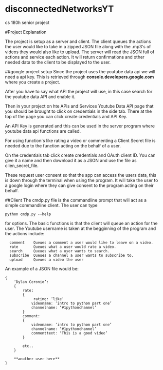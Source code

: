 # disconnectedNetworksYT
cs 180h senior project

#Project Explanation

The project is setup as a server and client. The client queues the actions the user would
like to take in a zipped JSON file along with the .mp3's of videos they would also like to upload.
The server will read the JSON full of actions and service each action. It will return confirmations 
and other needed data to the client to be displayed to the user.

##google project setup
Since the project uses the youtube data api we will need a api key. This is retrieved through
**console.developers.google.com** where you create a project. 

After you have to say what API the project will use, in this case search for the youtube data API and
enable it.

Then in your project on hte APIs and Services Youtube Data API page that you should be brought to click on
credentials in the side tab. There at the top of the page you can click create credentials and API Key.

An API Key is generated and this can be used in the server program where youtube data api functions are called.

For using function's like rating a video or commenting a Client Secret file is needed due to the function acting 
on the behalf of a user. 

On the credentials tab click create credentials and OAuth client ID. You can give it a name and then download it as
a JSON and use the file as clien_secret_file. 

These request user consent so that the app can access the users data, this is down through the terminal when using the 
program. It will take the user to a google login where they can give consent to the program acting on their behalf. 

##Client
The cmdp.py file is the commandline prompt that will act as a simple commandline client. The 
user can type
```
python cmdp.py --help
```
for options. The basic functions is that the client will queue an action for the user. The
Youtube username is taken at the begginning of the program and the actions include:
```
  comment    Queues a comment a user would like to leave on a video.
  rate       Queues what a user would rate a video.              
  search     Queues what a user wants to search.
  subscribe  Queues a channel a user wants to subscribe to.
  upload     Queues a video the user
```

An example of a JSON file would be:
```
{
	‘Dylan Ceronio’:
	{
		rate:
		{
			 rating: ‘like’
			videoname: ‘intro to python part one’
			channelname: ‘#1pythonchannel’
		}
		comment: 
		{
			videoname: ‘intro to python part one’
			channelname: ‘#1pythonchannel’
			commenttext: ‘This is a good video’
		}

		etc..
	}
	
	**another user here**
}

```



